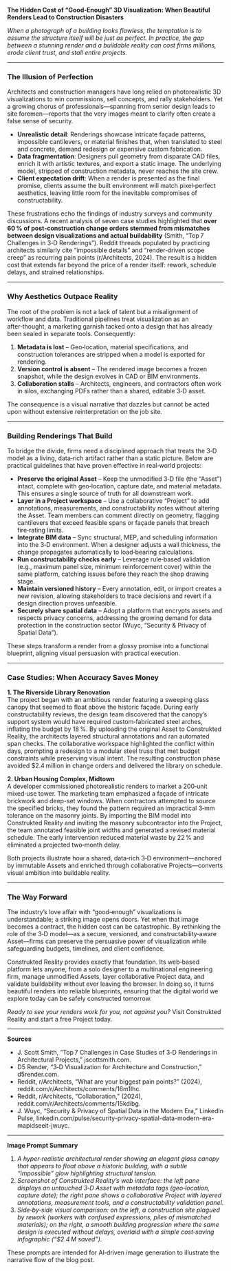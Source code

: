 **The Hidden Cost of “Good‑Enough” 3D Visualization: When Beautiful Renders Lead to Construction Disasters**  

*When a photograph of a building looks flawless, the temptation is to assume the structure itself will be just as perfect. In practice, the gap between a stunning render and a buildable reality can cost firms millions, erode client trust, and stall entire projects.*  

---

### The Illusion of Perfection  

Architects and construction managers have long relied on photorealistic 3D visualizations to win commissions, sell concepts, and rally stakeholders. Yet a growing chorus of professionals—spanning from senior design leads to site foremen—reports that the very images meant to clarify often create a false sense of security.  

- **Unrealistic detail**: Renderings showcase intricate façade patterns, impossible cantilevers, or material finishes that, when translated to steel and concrete, demand redesign or expensive custom fabrication.  
- **Data fragmentation**: Designers pull geometry from disparate CAD files, enrich it with artistic textures, and export a static image. The underlying model, stripped of construction metadata, never reaches the site crew.  
- **Client expectation drift**: When a render is presented as the final promise, clients assume the built environment will match pixel‑perfect aesthetics, leaving little room for the inevitable compromises of constructability.  

These frustrations echo the findings of industry surveys and community discussions. A recent analysis of seven case studies highlighted that **over 60 % of post‑construction change orders stemmed from mismatches between design visualizations and actual buildability** (Smith, “Top 7 Challenges in 3‑D Renderings”). Reddit threads populated by practicing architects similarly cite “impossible details” and “render‑driven scope creep” as recurring pain points (r/Architects, 2024). The result is a hidden cost that extends far beyond the price of a render itself: rework, schedule delays, and strained relationships.

---

### Why Aesthetics Outpace Reality  

The root of the problem is not a lack of talent but a misalignment of workflow and data. Traditional pipelines treat visualization as an after‑thought, a marketing garnish tacked onto a design that has already been sealed in separate tools. Consequently:

1. **Metadata is lost** – Geo‑location, material specifications, and construction tolerances are stripped when a model is exported for rendering.  
2. **Version control is absent** – The rendered image becomes a frozen snapshot, while the design evolves in CAD or BIM environments.  
3. **Collaboration stalls** – Architects, engineers, and contractors often work in silos, exchanging PDFs rather than a shared, editable 3‑D asset.  

The consequence is a visual narrative that dazzles but cannot be acted upon without extensive reinterpretation on the job site.

---

### Building Renderings That Build  

To bridge the divide, firms need a disciplined approach that treats the 3‑D model as a living, data‑rich artifact rather than a static picture. Below are practical guidelines that have proven effective in real‑world projects:

- **Preserve the original Asset** – Keep the unmodified 3‑D file (the “Asset”) intact, complete with geo‑location, capture date, and material metadata. This ensures a single source of truth for all downstream work.  
- **Layer in a Project workspace** – Use a collaborative “Project” to add annotations, measurements, and constructability notes without altering the Asset. Team members can comment directly on geometry, flagging cantilevers that exceed feasible spans or façade panels that breach fire‑rating limits.  
- **Integrate BIM data** – Sync structural, MEP, and scheduling information into the 3‑D environment. When a designer adjusts a wall thickness, the change propagates automatically to load‑bearing calculations.  
- **Run constructability checks early** – Leverage rule‑based validation (e.g., maximum panel size, minimum reinforcement cover) within the same platform, catching issues before they reach the shop drawing stage.  
- **Maintain versioned history** – Every annotation, edit, or import creates a new revision, allowing stakeholders to trace decisions and revert if a design direction proves unfeasible.  
- **Securely share spatial data** – Adopt a platform that encrypts assets and respects privacy concerns, addressing the growing demand for data protection in the construction sector (Wuyc, “Security & Privacy of Spatial Data”).  

These steps transform a render from a glossy promise into a functional blueprint, aligning visual persuasion with practical execution.

---

### Case Studies: When Accuracy Saves Money  

**1. The Riverside Library Renovation**  
The project began with an ambitious render featuring a sweeping glass canopy that seemed to float above the historic façade. During early constructability reviews, the design team discovered that the canopy’s support system would have required custom‑fabricated steel arches, inflating the budget by 18 %. By uploading the original Asset to Construkted Reality, the architects layered structural annotations and ran automated span checks. The collaborative workspace highlighted the conflict within days, prompting a redesign to a modular steel truss that met budget constraints while preserving visual intent. The resulting construction phase avoided $2.4 million in change orders and delivered the library on schedule.

**2. Urban Housing Complex, Midtown**  
A developer commissioned photorealistic renders to market a 200‑unit mixed‑use tower. The marketing team emphasized a façade of intricate brickwork and deep-set windows. When contractors attempted to source the specified bricks, they found the pattern required an impractical 3‑mm tolerance on the masonry joints. By importing the BIM model into Construkted Reality and inviting the masonry subcontractor into the Project, the team annotated feasible joint widths and generated a revised material schedule. The early intervention reduced material waste by 22 % and eliminated a projected two‑month delay.

Both projects illustrate how a shared, data‑rich 3‑D environment—anchored by immutable Assets and enriched through collaborative Projects—converts visual ambition into buildable reality.

---

### The Way Forward  

The industry’s love affair with “good‑enough” visualizations is understandable; a striking image opens doors. Yet when that image becomes a contract, the hidden cost can be catastrophic. By rethinking the role of the 3‑D model—as a secure, versioned, and constructability‑aware Asset—firms can preserve the persuasive power of visualization while safeguarding budgets, timelines, and client confidence.

Construkted Reality provides exactly that foundation. Its web‑based platform lets anyone, from a solo designer to a multinational engineering firm, manage unmodified Assets, layer collaborative Project data, and validate buildability without ever leaving the browser. In doing so, it turns beautiful renders into reliable blueprints, ensuring that the digital world we explore today can be safely constructed tomorrow.

*Ready to see your renders work for you, not against you?* Visit Construkted Reality and start a free Project today.

---

**Sources**  

- J. Scott Smith, “Top 7 Challenges in Case Studies of 3‑D Renderings in Architectural Projects,” jscottsmith.com.  
- D5 Render, “3‑D Visualization for Architecture and Construction,” d5render.com.  
- Reddit, r/Architects, “What are your biggest pain points?” (2024), reddit.com/r/Architects/comments/16m1lhc.  
- Reddit, r/Architects, “Collaboration,” (2024), reddit.com/r/Architects/comments/15kdibg.  
- J. Wuyc, “Security & Privacy of Spatial Data in the Modern Era,” LinkedIn Pulse, linkedin.com/pulse/security-privacy-spatial-data-modern-era-mapidseeit-jwuyc.  

---

**Image Prompt Summary**  

1. *A hyper‑realistic architectural render showing an elegant glass canopy that appears to float above a historic building, with a subtle “impossible” glow highlighting structural tension.*  
2. *Screenshot of Construkted Reality’s web interface: the left pane displays an untouched 3‑D Asset with metadata tags (geo‑location, capture date); the right pane shows a collaborative Project with layered annotations, measurement tools, and a constructability validation panel.*  
3. *Side‑by‑side visual comparison: on the left, a construction site plagued by rework (workers with confused expressions, piles of mismatched materials); on the right, a smooth building progression where the same design is executed without delays, overlaid with a simple cost‑saving infographic (“$2.4 M saved”).*  

These prompts are intended for AI‑driven image generation to illustrate the narrative flow of the blog post.
